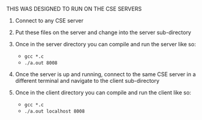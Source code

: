 THIS WAS DESIGNED TO RUN ON THE CSE SERVERS

1. Connect to any CSE server

2. Put these files on the server and change into the server sub-directory

3. Once in the server directory you can compile and run the server like so:
    - `gcc *.c`
    - `./a.out 8008`

4. Once the server is up and running, connect to the same CSE server in a different terminal and navigate to the client sub-directory

5. Once in the client directory you can compile and run the client like so:
    - `gcc *.c`
    - `./a.out localhost 8008`
